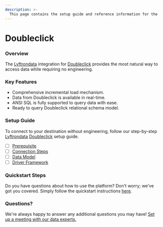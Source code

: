 ```yaml
---
description: >-
  This page contains the setup guide and reference information for the Doubleclick source connector.
---
```


# Doubleclick

### Overview

The [Lyftrondata](https://www.lyftrondata.com/) integration for [Doubleclick](None) provides the most natural way to access data while requiring no engineering.

### Key Features

* Comprehensive incremental load mechanism.
* Data from Doubleclick is available in real-time.&#x20;
* ANSI SQL is fully supported to query data with ease.
* Ready to query Doubleclick relational schema model.

### Setup Guide

To connect to your destination without engineering, follow our step-by-step [Lyftrondata](https://www.lyftrondata.com/)  [Doubleclick](None) setup guide.

* [ ] [Prerequisite](prerequisite.md)
* [ ] [Connection Steps](connection-steps.md)
* [ ] [Data Model](data-model/erd.md)
* [ ] [Driver Framework](driver-framework/)

### Quickstart Steps

Do you have questions about how to use the platform? Don't worry; we've got you covered. Simply follow the quickstart instructions [here](../README.md).

### Questions? <a href="#questions" id="questions"></a>

We're always happy to answer any additional questions you may have! [Set up a meeting with our data experts.](https://www.lyftrondata.com/book-a-meeting/)

